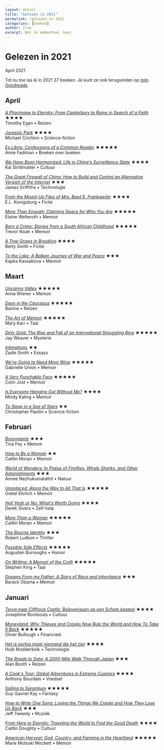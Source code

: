 ```yaml
---
layout: detail
title: "Gelezen in 2021"
permalink: /gelezen-in-2021
categories: [boeken]
author: Ilse
excerpt: Wat ik momenteel lees.
---
```


# Gelezen in 2021
<div class="blog-date">April 2021</div>

Tot nu toe las ik in 2021 37 boeken. Je kunt ze ook terugvinden op [mijn Goodreads](https://www.goodreads.com/review/list/11243923-ilse?shelf=2021).

## April
*[A Pligrimage to Eternity: From Canterbury to Rome in Search of a Faith](https://www.goodreads.com/book/show/44140367-a-pilgrimage-to-eternity)* &#9733;&#9733;&#9733;&#9733;\
Timothy Egan • Reizen

*[Jurassic Park](https://www.goodreads.com/book/show/40604658-jurassic-park)* &#9733;&#9733;&#9733;&#9733;\
Michael Crichton • Science-fiction

*[Ex Libris: Confessions of a Common Reader](https://www.goodreads.com/book/show/46890.Ex_Libris)* &#9733;&#9733;&#9733;&#9733;&#9733;\
Anne Fadiman • Boeken over boeken

*[We Have Been Harmonized: Life in China's Surveillance State](https://www.goodreads.com/book/show/49203415-we-have-been-harmonized)* &#9733;&#9733;&#9733;&#9733;\
Kai Strittmatter • Cultuur

*[The Great Firewall of China: How to Build and Control an Alternative Version of the Internet](https://www.goodreads.com/book/show/42585634-the-great-firewall-of-china)* &#9733;&#9733;&#9733;\
James Griffiths • Technologie

*[From the Mixed-Up Files of Mrs. Basil E. Frankweiler](https://www.goodreads.com/book/show/3980.From_the_Mixed_Up_Files_of_Mrs_Basil_E_Frankweiler)* &#9733;&#9733;&#9733;&#9733;\
E.L. Konigsburg • Fictie

*[More Than Enough: Claiming Space for Who You Are](https://www.goodreads.com/book/show/42729452-more-than-enough)* &#9733;&#9733;&#9733;&#9733;&#9733;\
Elaine Welteroth • Memoir

*[Born a Crime: Stories from a South African Childhood](https://www.goodreads.com/book/show/29780253-born-a-crime)* &#9733;&#9733;&#9733;&#9733;&#9733;\
Trevor Noah • Memoir

*[A Tree Grows in Brooklyn](https://www.goodreads.com/book/show/14891.A_Tree_Grows_in_Brooklyn)* &#9733;&#9733;&#9733;&#9733;\
Betty Smith • Fictie

*[To the Lake: A Balkan Journey of War and Peace](https://www.goodreads.com/book/show/51541372-to-the-lake)* &#9733;&#9733;&#9733;\
Kapka Kassabova • Memoir

## Maart
*[Uncanny Valley](https://www.goodreads.com/book/show/45186565-uncanny-valley)* &#9733;&#9733;&#9733;&#9733;&#9733;\
Anna Wiener • Memoir

*[Days in the Caucasus](https://www.goodreads.com/book/show/42935822-days-in-the-caucasus)* &#9733;&#9733;&#9733;&#9733;&#9733;\
Banine • Reizen

*[The Art of Memoir](https://www.goodreads.com/book/show/25508114-the-art-of-memoir)* &#9733;&#9733;&#9733;&#9733;&#9733;\
Mary Karr • Taal

*[Dirty Gold: The Rise and Fall of an International Smuggling Ring](https://www.goodreads.com/book/show/54503526-dirty-gold)* &#9733;&#9733;&#9733;&#9733;&#9733;\
Jay Weaver • Mysterie

*[Intimations](https://www.goodreads.com/book/show/53825991-intimations)* &#9733;&#9733;\
Zadie Smith • Essays

*[We're Going to Need More Wine](https://www.goodreads.com/book/show/34884359-we-re-going-to-need-more-wine)* &#9733;&#9733;&#9733;&#9733;&#9733;\
Gabrielle Union • Memoir

*[A Very Punchable Face](https://www.goodreads.com/book/show/48989372-a-very-punchable-face)* &#9733;&#9733;&#9733;&#9733;&#9733;\
Colin Jost • Memoir

*[Is Everyone Hanging Out Without Me?](https://www.goodreads.com/book/show/10335308-is-everyone-hanging-out-without-me)* &#9733;&#9733;&#9733;&#9733;\
Mindy Kaling • Memoir

*[To Sleep in a Sea of Stars](https://www.goodreads.com/book/show/48829708-to-sleep-in-a-sea-of-stars)* &#9733;&#9733;\
Christopher Paolini • Science-fiction

## Februari
*[Bossypants](https://www.goodreads.com/book/show/10600242-how-to-be-a-woman)* &#9733;&#9733;&#9733;\
Tina Fey • Memoir

*[How to Be a Woman](https://www.goodreads.com/book/show/10600242-how-to-be-a-woman)* &#9733;&#9733;\
Caitlin Moran • Memoir

*[World of Wonders: In Praise of Fireflies, Whale Sharks, and Other Astonishments](https://www.goodreads.com/book/show/48615751-world-of-wonders)* &#9733;&#9733;&#9733;\
Aimee Nezhukumatathil • Natuur

*[Unsolaced: Along the Way to All That Is](https://www.goodreads.com/book/show/53167680-unsolaced)* &#9733;&#9733;&#9733;&#9733;&#9733;\
Gretel Ehrlich • Memoir

*[Hell Yeah or No: What's Worth Doing](https://www.goodreads.com/book/show/52523856-hell-yeah-or-no)* &#9733;&#9733;&#9733;&#9733;\
Derek Sivers • Zelf-help

*[More Than a Woman](https://www.goodreads.com/book/show/49397893-more-than-a-woman)* &#9733;&#9733;&#9733;&#9733;&#9733;\
Caitlin Moran • Memoir

*[The Bourne Identity](https://www.goodreads.com/book/show/7869.The_Bourne_Identity)* &#9733;&#9733;&#9733;\
Robert Ludlum • Thriller

*[Possible Side Effects](https://www.goodreads.com/book/show/61115.Possible_Side_Effects)* &#9733;&#9733;&#9733;&#9733;&#9733;\
Augusten Burroughs • Humor

*[On Writing: A Memoir of the Craft](https://www.goodreads.com/book/show/10569.On_Writing)* &#9733;&#9733;&#9733;&#9733;&#9733;\
Stephen King • Taal

*[Dreams From my Father: A Story of Race and Inheritance](https://www.goodreads.com/book/show/88061.Dreams_from_My_Father)* &#9733;&#9733;&#9733;\
Barack Obama • Memoir

## Januari
*[Terug naar Cliffrock Castle: Belevenissen op een Schots kasteel](https://www.goodreads.com/book/show/53145942-terug-naar-cliffrock-castle)* &#9733;&#9733;&#9733;&#9733;\
Josephine Rombouts • Cultuur

*[Moneyland: Why Thieves and Crooks Now Rule the World and How To Take It Back](https://www.goodreads.com/book/show/39979237-moneyland)* &#9733;&#9733;&#9733;&#9733;&#9733;\
Oliver Bullough • Financieel

*[Het is oorlog maar niemand die het ziet](https://www.goodreads.com/book/show/51641876-het-is-oorlog-maar-niemand-die-het-ziet)* &#9733;&#9733;&#9733;&#9733;\
Huib Modderkolk • Technologie

*[The Roads to Sata: A 2000-Mile Walk Through Japan](https://www.goodreads.com/book/show/171242.The_Roads_to_Sata)* &#9733;&#9733;&#9733;\
Alan Booth • Reizen

*[A Cook's Tour: Global Adventures in Extreme Cuisines](https://www.goodreads.com/book/show/86856.A_Cook_s_Tour)* &#9733;&#9733;&#9733;&#9733;\
Anthony Bourdain • Voedsel

*[Sailing to Sarantium](https://www.goodreads.com/book/show/104097.Sailing_to_Sarantium)* &#9733;&#9733;&#9733;&#9733;&#9733;\
Guy Gavriel Kay • Fantasy

*[How to Write One Song: Loving the Things We Create and How They Love Us Back](https://www.goodreads.com/book/show/54614578-how-to-write-one-song)* &#9733;&#9733;&#9733;\
Jeff Tweedy • Muziek

*[From Here to Eternity: Traveling the World to Find the Good Death](https://www.goodreads.com/book/show/38212121-from-here-to-eternity)* &#9733;&#9733;&#9733;&#9733;\
Caitlin Doughty • Cultuur

*[American Harvest: God, Country, and Farming in the Heartland](https://www.goodreads.com/book/show/45892225-american-harvest)* &#9733;&#9733;&#9733;&#9733;&#9733;\
Marie Mutsuki Mockett • Memoir

